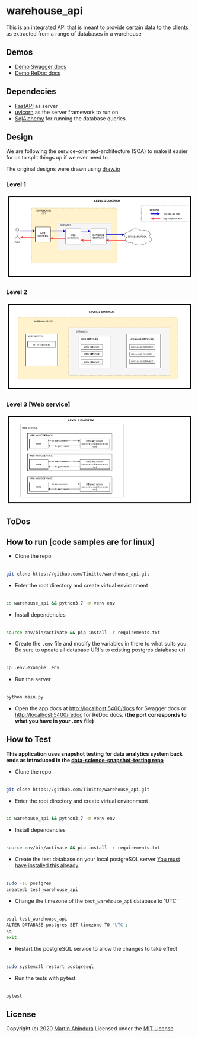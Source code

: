 # warehouse_api

This is an integrated API that is meant to provide certain data to the clients as extracted from a range of databases
in a warehouse

## Demos

- [Demo Swagger docs](https://warehouse.sopherapps.com/docs)
- [Demo ReDoc docs](https://warehouse.sopherapps.com/redoc)

## Dependecies

- [FastAPI](https://fastapi.tiangolo.com/) as server
- [uvicorn](www.uvicorn.org) as the server framework to run on
- [SqlAlchemy](https://www.sqlalchemy.org/) for running the database queries

## Design

We are following the service-oriented-architecture (SOA) to make it easier for us to split things up if we ever need to.

The original designs were drawn using [draw.io](https://drive.google.com/file/d/1T_MGu49zsf7bjWeqI8cXAvPBRjrSB4NQ/view?usp=sharing)

### Level 1

![Level 1 Diagram](.designs/warehouse_api_soa_level_1.png)

### Level 2

![Level 2 Diagram](.designs/warehouse_api_soa_level_2.png)

### Level 3 [Web service]

![Level 3 Diagram](.designs/warehouse_api_soa_level_3.png)

## ToDos


## How to run [code samples are for linux]

- Clone the repo

```bash

git clone https://github.com/Tinitto/warehouse_api.git
```

- Enter the root directory and create virtual environment

```bash

cd warehouse_api && python3.7 -m venv env
```

- Install dependencies

```bash

source env/bin/activate && pip install -r requirements.txt
```

- Create the `.env` file and modify the variables in there to what suits you. Be sure to update 
all database URI's to existing postgres database uri

```bash

cp .env.example .env
```

- Run the server

```bash

python main.py
```

- Open the app docs at [http://localhost:5400/docs](http://localhost:5400/docs) for Swagger docs
 or [http://localhost:5400/redoc](http://localhost:5400/redoc) for ReDoc docs. 
 **(the port corresponds to what you have in your .env file)**


## How to Test

**This application uses snapshot testing for data analytics system back ends as introduced in 
the [data-science-snapshot-testing repo](https://github.com/Tinitto/data-science-snapshot-testing)**
 
- Clone the repo

```bash

git clone https://github.com/Tinitto/warehouse_api.git
```

- Enter the root directory and create virtual environment

```bash

cd warehouse_api && python3.7 -m venv env
```

- Install dependencies

```bash

source env/bin/activate && pip install -r requirements.txt
```

- Create the test database on your local postgreSQL server [You must have installed this already](https://www.postgresql.org/docs/10/tutorial-install.html)

```bash

sudo -su postgres
createdb test_warehouse_api
```

- Change the timezone of the `test_warehouse_api` database to 'UTC'

```bash

psql test_warehouse_api
ALTER DATABASE postgres SET timezone TO 'UTC';
\q
exit
```

- Restart the postgreSQL service to allow the changes to take effect

```bash

sudo systemctl restart postgresql
```

- Run the tests with pytest

```bash

pytest
```

## License

Copyright (c) 2020 [Martin Ahindura](https://github.com/Tinitto) Licensed under the [MIT License](./LICENSE)
